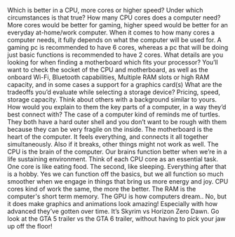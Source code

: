 Which is better in a CPU, more cores or higher speed? Under which circumstances is that true? How many CPU cores does a computer need? 
More cores would be better for gaming, higher speed would be better for an everyday at-home/work computer. When it comes to how many cores a computer needs, it fully depends on what the computer will be used for. A gaming pc is recommended to have 6 cores, whereas a pc that will be doing just basic functions is recommended to have 2 cores. 
What details are you looking for when finding a motherboard which fits your processor?
You’ll want to check the socket of the CPU and motherboard, as well as the onboard Wi-Fi, Bluetooth capabilities, Multiple RAM slots or high RAM capacity, and in some cases a support for a graphics card(s)
What are the tradeoffs you’d evaluate while selecting a storage device?
Pricing, speed, storage capacity. 
Think about others with a background similar to yours. How would you explain to them the key parts of a computer, in a way they’d best connect with?
The case of a computer kind of reminds me of turtles. They both have a hard outer shell and you don’t want to be rough with them because they can be very fragile on the inside. 
The motherboard is the heart of the computer. It feels everything, and connects it all together simultaneously. Also if it breaks, other things might not work as well. 
The CPU is the brain of the computer. Our brains function better when we’re in a life sustaining environment. Think of each CPU core as an essential task. One core is like eating food. The second, like sleeping. Everything after that is a hobby. Yes we can function off the basics, but we all function so much smoother when we engage in things that bring us more energy and joy. CPU cores kind of work the same, the more the better. 
The RAM is the computer's short term memory. 
The GPU is how computers dream.. No, but it does make graphics and animations look amazing! Especially with how advanced they’ve gotten over time. It’s Skyrim vs Horizon Zero Dawn. Go look at the GTA 5 trailer vs the GTA 6 trailer, without having to pick your jaw up off the floor!
